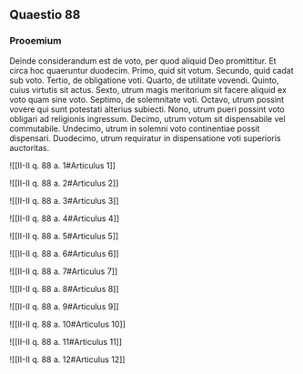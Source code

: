 ## Quaestio 88

### Prooemium

Deinde considerandum est de voto, per quod aliquid Deo promittitur. Et circa hoc quaeruntur duodecim. Primo, quid sit votum. Secundo, quid cadat sub voto. Tertio, de obligatione voti. Quarto, de utilitate vovendi. Quinto, cuius virtutis sit actus. Sexto, utrum magis meritorium sit facere aliquid ex voto quam sine voto. Septimo, de solemnitate voti. Octavo, utrum possint vovere qui sunt potestati alterius subiecti. Nono, utrum pueri possint voto obligari ad religionis ingressum. Decimo, utrum votum sit dispensabile vel commutabile. Undecimo, utrum in solemni voto continentiae possit dispensari. Duodecimo, utrum requiratur in dispensatione voti superioris auctoritas.

![[II-II q. 88 a. 1#Articulus 1]]

![[II-II q. 88 a. 2#Articulus 2]]

![[II-II q. 88 a. 3#Articulus 3]]

![[II-II q. 88 a. 4#Articulus 4]]

![[II-II q. 88 a. 5#Articulus 5]]

![[II-II q. 88 a. 6#Articulus 6]]

![[II-II q. 88 a. 7#Articulus 7]]

![[II-II q. 88 a. 8#Articulus 8]]

![[II-II q. 88 a. 9#Articulus 9]]

![[II-II q. 88 a. 10#Articulus 10]]

![[II-II q. 88 a. 11#Articulus 11]]

![[II-II q. 88 a. 12#Articulus 12]]

